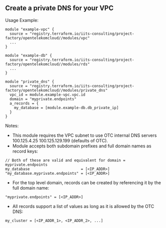 ## Create a private DNS for your VPC

Usage Example:

```hcl
module "example-vpc" {
  source = "registry.terraform.io/iits-consulting/project-factory/opentelekomcloud//modules/vpc"
  ...
}

module "example-db" {
  source = "registry.terraform.io/iits-consulting/project-factory/opentelekomcloud//modules/rds"
  ...
}

module "private_dns" {
  source = "registry.terraform.io/iits-consulting/project-factory/opentelekomcloud//modules/private_dns"
  vpc_id = module.example-vpc.vpc.id
  domain = "myprivate.endpoints"
  a_records = {
    my_database = [module.example-db.db_private_ip]
  }
}
```
Notes:
- This module requires the VPC subnet to use OTC internal DNS servers 100.125.4.25 100.125.129.199 (defaults of OTC).
- Module accepts both subdomain prefixes and full domain names as record keys:
```hcl
// Both of these are valid and equivalent for domain = myprivate.endpoints
my_database                       = [<IP_ADDR>]
"my_database.myprivate.endpoints" = [<IP_ADDR>]
```
- For the top level domain, records can be created by referencing it by the full domain name:
```hcl
"myprivate.endpoints" = [<IP_ADDR>]
```
- All records support a list of values as long as it is allowed by the OTC DNS:
```hcl
my_cluster = [<IP_ADDR_1>, <IP_ADDR_2>, ...]
```